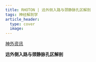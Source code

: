 ```yaml
---
title: RHOTON | 远外侧入路与颈静脉孔区解剖
tags: 神经解剖学
article_header:
  type: cover
  image:
---
```


[神外资讯](https://www.medtion.com/info/22828.jspx)

<!--more-->

**远外侧入路与颈静脉孔区解剖**





